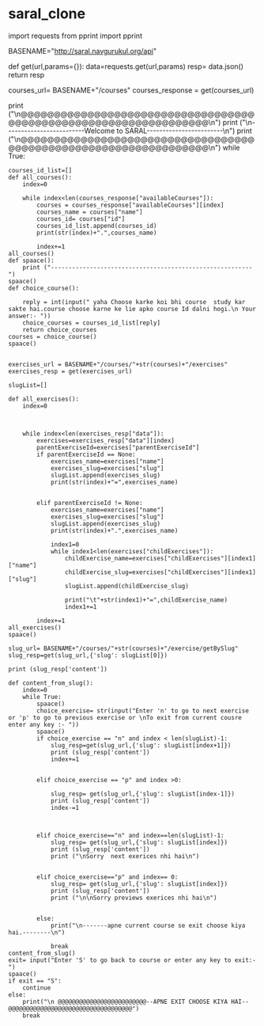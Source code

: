 # saral_clone
import requests
from pprint import pprint
    
BASENAME="http://saral.navgurukul.org/api"

def get(url,params={}):
    data=requests.get(url,params)
    resp= data.json()
    return resp

courses_url= BASENAME+"/courses"
courses_response = get(courses_url)

print ("\n@@@@@@@@@@@@@@@@@@@@@@@@@@@@@@@@@@@@@@@@@@@@@@@@@@@@@@@@@@@@@@@@@\n")
print ("\n-------------------------Welcome to SARAL------------------------\n")
print ("\n@@@@@@@@@@@@@@@@@@@@@@@@@@@@@@@@@@@@@@@@@@@@@@@@@@@@@@@@@@@@@@@@@\n")
while True:    

    courses_id_list=[]
    def all_courses():
        index=0

        while index<len(courses_response["availableCourses"]):
            courses = courses_response["availableCourses"][index]
            courses_name = courses["name"]
            courses_id= courses["id"]
            courses_id_list.append(courses_id)
            print(str(index)+".",courses_name)
    
            index+=1
    all_courses()
    def spaace():
        print ("---------------------------------------------------------")	
    spaace()
    def choice_course():

        reply = int(input(" yaha Choose karke koi bhi course  study kar sakte hai.course choose karne ke lie apko course Id dalni hogi.\n Your answer:- "))
        choice_courses = courses_id_list[reply]
        return choice_courses
    courses = choice_course()	
    spaace()


    exercises_url = BASENAME+"/courses/"+str(courses)+"/exercises"
    exercises_resp = get(exercises_url)
    
    slugList=[]

    def all_exercises():
        index=0



        while index<len(exercises_resp["data"]):
            exercises=exercises_resp["data"][index]
            parentExerciseId=exercises["parentExerciseId"]
            if parentExerciseId == None:
                exercises_name=exercises["name"]
                exercises_slug=exercises["slug"]
                slugList.append(exercises_slug)
                print(str(index)+"=",exercises_name)


            elif parentExerciseId != None:
                exercises_name=exercises["name"]
                exercises_slug=exercises["slug"]
                slugList.append(exercises_slug)
                print(str(index)+".",exercises_name)

                index1=0
                while index1<len(exercises["childExercises"]):
                    childExercise_name=exercises["childExercises"][index1]["name"]
                    childExercise_slug=exercises["childExercises"][index1]["slug"]
                    slugList.append(childExercise_slug)

                    print("\t"+str(index1)+"=",childExercise_name)
                    index1+=1

            index+=1
    all_exercises()		
    spaace()

    slug_url= BASENAME+"/courses/"+str(courses)+"/exercise/getBySlug"
    slug_resp=get(slug_url,{'slug': slugList[0]})

    print (slug_resp['content'])

    def content_from_slug():
        index=0
        while True:
            spaace()
            choice_exercise= str(input("Enter 'n' to go to next exercise or 'p' to go to previous exercise or \nTo exit from current cousre enter any key :- "))
            spaace()
            if choice_exercise == "n" and index < len(slugList)-1:
                slug_resp=get(slug_url,{'slug': slugList[index+1]})
                print (slug_resp['content'])
                index+=1


            elif choice_exercise == "p" and index >0:
            
                slug_resp= get(slug_url,{'slug': slugList[index-1]})
                print (slug_resp['content'])
                index-=1



            elif choice_exercise=="n" and index==len(slugList)-1:
                slug_resp= get(slug_url,{'slug': slugList[index]})
                print (slug_resp['content'])
                print ("\nSorry  next exerices nhi hai\n")


            elif choice_exercise=="p" and index== 0:
                slug_resp= get(slug_url,{'slug': slugList[index]})
                print (slug_resp['content'])
                print ("\n\nSorry previews exerices nhi hai\n")


            else:
                print("\n-------apne current course se exit choose kiya hai.--------\n")
        
                break
    content_from_slug()
    exit= input("Enter 'S' to go back to course or enter any key to exit:- ")
    spaace()
    if exit == "S":
        continue
    else:
        print("\n @@@@@@@@@@@@@@@@@@@@@@@@@--APNE EXIT CHOOSE KIYA HAI--@@@@@@@@@@@@@@@@@@@@@@@@@@@@@@@@@@@")
        break    


